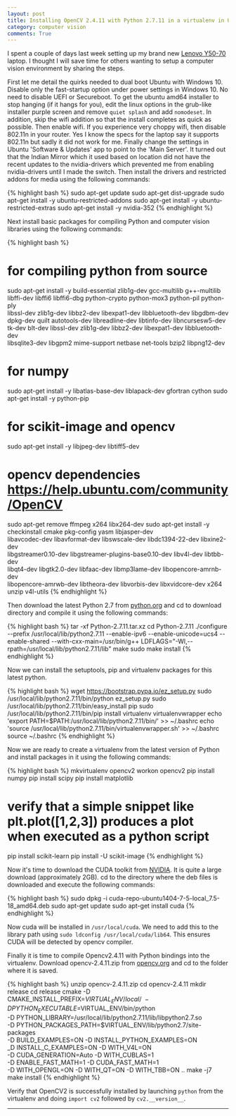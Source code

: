 ```yaml
---
layout: post
title: Installing OpenCV 2.4.11 with Python 2.7.11 in a virtualenv in Ubuntu 14.04
category: computer vision
comments: True
---
```


I spent a couple of days last week setting up my brand new [Lenovo Y50-70][laptop] laptop. I thought I will save time for others wanting to setup a computer vision environment by sharing the steps. 

First let me detail the quirks needed to dual boot Ubuntu with Windows 10. Disable only the fast-startup option under power settings in Windows 10. No need to disable UEFI or Secureboot. To get the ubuntu amd64 installer to stop hanging (if it hangs for you), edit the linux options in the grub-like installer purple screen and remove `quiet splash` and add `nomodeset`. In addition, skip the wifi addition so that the install completes as quick as possible. Then enable wifi. If you experience very choppy wifi, then disable 802.11n in your router. Yes I know the specs for the laptop say it supports 802.11n but sadly it did not work for me. Finally change the settings in Ubuntu 'Software & Updates' app to point to the 'Main Server'. It turned out that the Indian Mirror which it used based on location did not have the recent updates to the nvidia-drivers which prevented me from enabling nvidia-drivers until I made the switch. Then install the drivers and restricted addons for media using the following commands:

{% highlight bash %}
sudo apt-get update
sudo apt-get dist-upgrade
sudo apt-get install -y ubuntu-restricted-addons
sudo apt-get install -y ubuntu-restricted-extras
sudo apt-get install -y nvidia-352
{% endhighlight %}

Next install basic packages for compiling Python and computer vision libraries using the following commands:

{% highlight bash %}
# for compiling python from source
sudo apt-get install -y build-essential zlib1g-dev gcc-multilib g++-multilib \
libffi-dev libffi6 libffi6-dbg python-crypto python-mox3 python-pil python-ply \
libssl-dev zlib1g-dev libbz2-dev libexpat1-dev libbluetooth-dev libgdbm-dev \
dpkg-dev quilt autotools-dev libreadline-dev libtinfo-dev libncursesw5-dev \
tk-dev blt-dev libssl-dev zlib1g-dev libbz2-dev libexpat1-dev libbluetooth-dev \
libsqlite3-dev libgpm2 mime-support netbase net-tools bzip2 libpng12-dev
# for numpy
sudo apt-get install -y libatlas-base-dev liblapack-dev gfortran cython
sudo apt-get install -y python-pip
# for scikit-image and opencv
sudo apt-get install -y libjpeg-dev libtiff5-dev
# opencv dependencies https://help.ubuntu.com/community/OpenCV
sudo apt-get remove ffmpeg x264 libx264-dev
sudo apt-get install -y checkinstall cmake pkg-config yasm libjasper-dev \
libavcodec-dev libavformat-dev libswscale-dev libdc1394-22-dev libxine2-dev \
libgstreamer0.10-dev libgstreamer-plugins-base0.10-dev libv4l-dev libtbb-dev \
libqt4-dev libgtk2.0-dev libfaac-dev libmp3lame-dev libopencore-amrnb-dev \
libopencore-amrwb-dev libtheora-dev libvorbis-dev libxvidcore-dev x264 unzip v4l-utils
{% endhighlight %}

Then download the latest Python 2.7 from [python.org][python2] and cd to download directory and compile it using the following commands:

{% highlight bash %}
tar -xf Python-2.7.11.tar.xz
cd Python-2.7.11
./configure --prefix /usr/local/lib/python2.7.11 --enable-ipv6 --enable-unicode=ucs4 --enable-shared --with-cxx-main=/usr/bin/g++ LDFLAGS="-Wl,--rpath=/usr/local/lib/python2.7.11/lib"
make
sudo make install
{% endhighlight %}

Now we can install the setuptools, pip and virtualenv packages for this latest python.

{% highlight bash %}
wget https://bootstrap.pypa.io/ez_setup.py
sudo /usr/local/lib/python2.7.11/bin/python ez_setup.py
sudo /usr/local/lib/python2.7.11/bin/easy_install pip
sudo /usr/local/lib/python2.7.11/bin/pip install virtualenv virtualenvwrapper
echo 'export PATH=$PATH:/usr/local/lib/python2.7.11/bin/' >> ~/.bashrc
echo 'source /usr/local/lib/python2.7.11/bin/virtualenvwrapper.sh' >> ~/.bashrc
source ~/.bashrc
{% endhighlight %}

Now we are ready to create a virtualenv from the latest version of Python and install packages in it using the following commands:

{% highlight bash %}
mkvirtualenv opencv2
workon opencv2
pip install numpy 
pip install scipy 
pip install matplotlib
# verify that a simple snippet like plt.plot([1,2,3]) produces a plot when executed as a python script
pip install scikit-learn
pip install -U scikit-image
{% endhighlight %}

Now it's time to download the CUDA toolkit from [NVIDIA][nvidia]. It is quite a large download (approximately 2GB). cd to the directory where the deb files is downloaded and execute the following commands:

{% highlight bash %}
sudo dpkg -i cuda-repo-ubuntu1404-7-5-local_7.5-18_amd64.deb
sudo apt-get update
sudo apt-get install cuda
{% endhighlight %}

Now cuda will be installed in `/usr/local/cuda`. We need to add this to the library path using `sudo ldconfig /usr/local/cuda/lib64`. This ensures CUDA will be detected by opencv compiler.

Finally it is time to compile Opencv2.4.11 with Python bindings into the virtualenv. Download opencv-2.4.11.zip from [opencv.org][opencv2] and cd to the folder where it is saved.

{% highlight bash %}
unzip opencv-2.4.11.zip
cd opencv-2.4.11
mkdir release
cd release
cmake -D CMAKE_INSTALL_PREFIX=$VIRTUAL_ENV/local/ \
-D PYTHON_EXECUTABLE=$VIRTUAL_ENV/bin/python \
-D PYTHON_LIBRARY=/usr/local/lib/python2.7.11/lib/libpython2.7.so \
-D PYTHON_PACKAGES_PATH=$VIRTUAL_ENV/lib/python2.7/site-packages \
-D BUILD_EXAMPLES=ON -D INSTALL_PYTHON_EXAMPLES=ON \
_D INSTALL_C_EXAMPLES=ON -D WITH_V4L=ON \
-D CUDA_GENERATION=Auto -D WITH_CUBLAS=1 \
-D ENABLE_FAST_MATH=1 -D CUDA_FAST_MATH=1 \
-D WITH_OPENGL=ON -D WITH_QT=ON -D WITH_TBB=ON ..
make -j7
make install
{% endhighlight %}

Verify that OpenCV2 is successfully installed by launching `python` from the virtualenv and doing `import cv2` followed by `cv2.__version__`. 

---

[laptop]: http://shopap.lenovo.com/in/en/laptops/lenovo/y-series/y50/
[python2]: https://www.python.org/downloads/
[opencv2]: http://opencv.org/downloads.html
[nvidia]: https://developer.nvidia.com/cuda-downloads

